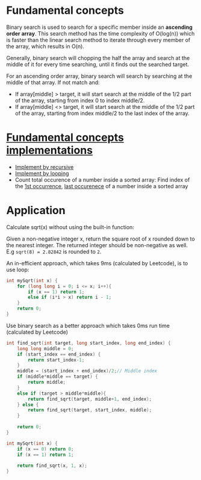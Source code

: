 # Fundamental concepts
Binary search is used to search for a specific member inside an **ascending order array**. This search method has the time complexity of O(log(n)) which is faster than the linear search method to iterate through every member of the array, which results in O(n).

Generally, binary search will chopping the half the array and search at the middle of it for every time searching, until it finds out the searched target.

For an ascending order array, binary search will search by searching at the middle of that array. If not match and:
* If array[middle] > target, it will start search at the middle of the 1/2 part of the array, starting from index 0 to index middle/2.
* If array[middle] <> target, it will start search at the middle of the 1/2 part of the array, starting from index middle/2 to the last index of the array.

# [Fundamental concepts implementations](Fundamental%20concepts.md)
* [Implement by recursive](Fundamental%20concepts.md#implement-by-recursive)
* [Implement by looping](Fundamental%20concepts.md#implement-by-looping)
* Count total occurence of a number inside a sorted array: Find index of the [1st occurrence](), [last occurenece]() of a number inside a sorted array
# Application

Calculate sqrt(x) without using the built-in function:

Given a non-negative integer x, return the square root of x rounded down to the nearest integer. The returned integer should be non-negative as well. E.g ``sqrt(8) = 2.82842`` is rounded to ``2``.

An in-efficient approach, which takes 9ms (calculated by Leetcode), is to use loop:

```c
int mySqrt(int x) {
    for (long long i = 0; i <= x; i++){
		if (x == 1) return 1;
		else if (i*i > x) return i - 1;
	}
    return 0;
}
```
Use binary search as a better approach which takes 0ms run time (calculated by Leetcode)
```c
int find_sqrt(int target, long start_index, long end_index) {
    long long middle = 0;
    if (start_index == end_index) {
        return start_index-1;
    }
    middle = (start_index + end_index)/2;// Middle index
    if (middle*middle == target) {
        return middle;
    }
    else if (target > middle*middle){
        return find_sqrt(target, middle+1, end_index);
    } else {
        return find_sqrt(target, start_index, middle);
    }
    
    return 0;
}

int mySqrt(int x) {
    if (x == 0) return 0;
    if (x == 1) return 1;
    
    return find_sqrt(x, 1, x);
}
```
